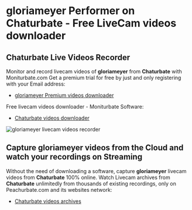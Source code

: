 # gloriameyer Performer on Chaturbate - Free LiveCam videos downloader

## Chaturbate Live Videos Recorder

Monitor and record livecam videos of **gloriameyer** from **Chaturbate** with Moniturbate.com
Get a premium trial for free by just and only registering with your Email address:
* [gloriameyer Premium videos downloader](https://moniturbate.com/request-demo-licence-key.html)

Free livecam videos downloader - Moniturbate Software:
* [Chaturbate videos downloader](https://moniturbate.com/moniturbate-download-software.html)

![gloriameyer livecam videos recorder](https://peachurnet.com/templates/moniturbate-software.png)


## Capture gloriameyer videos from the Cloud and watch your recordings on Streaming

Without the need of downloading a software, capture **gloriameyer** livecam videos from **Chaturbate** 100% online.
Watch Livecam archives from **Chaturbate** unlimitedly from thousands of existing recordings, only on Peachurbate.com and its websites network:
* [Chaturbate videos archives](https://peachurnet.com/)